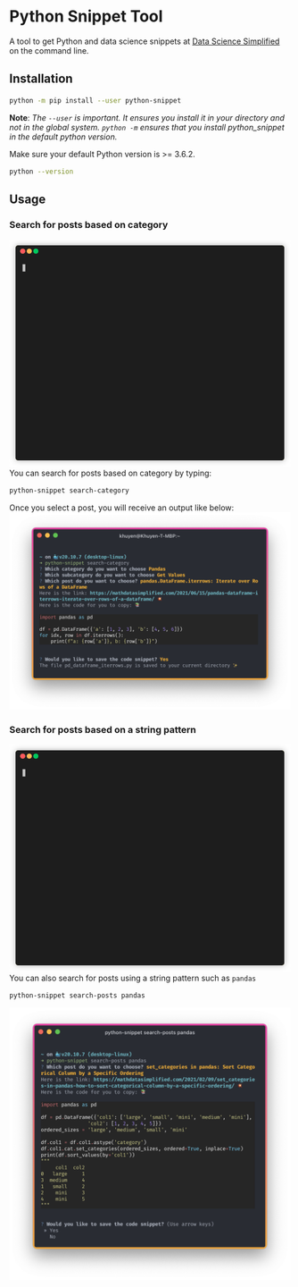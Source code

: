 # Python Snippet Tool

A tool to get Python and data science snippets at [Data Science Simplified](https://mathdatasimplified.com/) on the command line. 

## Installation
```bash
python -m pip install --user python-snippet
```
**Note**: _The `--user` is important. It ensures you install it in your directory and not in the global system. `python -m` ensures that you install python_snippet in the default python version._

Make sure your default Python version is >= 3.6.2.
```bash
python --version
```


## Usage
### Search for posts based on category
![gif](https://github.com/khuyentran1401/python_snippet/blob/master/images/search_category.gif?raw=true)
You can search for posts based on category by typing:
```bash
python-snippet search-category
```
Once you select a post, you will receive an output like below:
![image](https://github.com/khuyentran1401/python_snippet/blob/master/images/search_category.png?raw=True)
### Search for posts based on a string pattern
![gif](https://github.com/khuyentran1401/python_snippet/blob/master/images/search_posts.gif?raw=true)
You can also search for posts using a string pattern such as `pandas`
```bash
python-snippet search-posts pandas
```
![image](https://github.com/khuyentran1401/python_snippet/blob/master/images/search_posts_pandas.png?raw=true)
